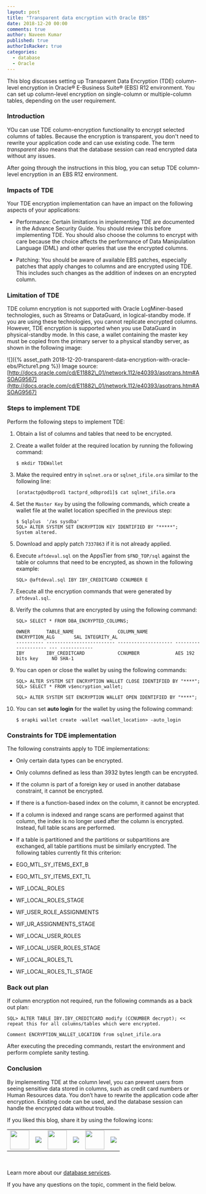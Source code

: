 ```yaml
---
layout: post
title: "Transparent data encryption with Oracle EBS"
date: 2018-12-20 00:00
comments: true
author: Naveen Kumar
published: true
authorIsRacker: true
categories:
  - database
  - Oracle
---
```


This blog discusses setting up Transparent Data Encryption (TDE) column-level
encryption in Oracle&reg; E-Business Suite&reg; (EBS) R12 environment. You can
set up column-level encryption on single-column or multiple-column tables,
depending on the user requirement.

<!-- more -->

### Introduction

YOu can use TDE column-encryption functionality to encrypt selected columns of
tables. Because the encryption is transparent, you don't need to rewrite your
application code and can use existing code. The term *transparent* also means
that the database session can read encrypted data without any issues.

After going through the instructions in this blog, you can setup TDE column-level
encryption in an EBS R12 environment.

### Impacts of TDE

Your TDE encryption implementation can have an impact on the following aspects
of your applications:

-	Performance: Certain limitations in implementing TDE are documented in the
Advance Security Guide. You should review this before implementing TDE.  You
should also choose the columns to encrypt with care because the choice affects
the performance of Data Manipulation Language (DML) and other queries that use
the encrypted columns.

-	Patching: You should be aware of available EBS patches, especially patches that
apply changes to columns and are encrypted using TDE. This includes such changes
as the addition of indexes on an encrypted column.

### Limitation of TDE

TDE column encryption is not supported with Oracle LogMiner-based technologies,
such as Streams or DataGuard, in logical-standby mode. If you are using these
technologies, you cannot replicate encrypted columns. However, TDE encryption
is supported when you use DataGuard in physical-standby mode. In this case, a
wallet containing the master key must be copied from the primary server to a
physical standby server, as shown in the following image:

![]({% asset_path 2018-12-20-transparent-data-encryption-with-oracle-ebs/Picture1.png %})
Image source: [http://docs.oracle.com/cd/E11882\_01/network.112/e40393/asotrans.htm#ASOAG9567](http://docs.oracle.com/cd/E11882\_01/network.112/e40393/asotrans.htm#ASOAG9567)


### Steps to implement TDE

Perform the following steps to implement TDE:

1.	Obtain a list of columns and tables that need to be encrypted.

2.	Create a wallet folder at the required location by running the following command:

        $ mkdir TDEWallet

3.	Make the required entry in `sqlnet.ora` or `sqlnet_ifile.ora` similar to the
   following line:

        [oratactp@odbprod1 tactprd_odbprod1]$ cat sqlnet_ifile.ora

4.	Set the `Master Key` by using the following commands, which create a wallet
   file at the wallet location specified in the previous step:

        $ Sqlplus  '/as sysdba'
        SQL> ALTER SYSTEM SET ENCRYPTION KEY IDENTIFIED BY "*****";
        System altered.

5.	Download and apply patch `7337863` if it is not already applied.

6.	Execute `aftdeval.sql` on the AppsTier from `$FND_TOP/sql` against the table
   or columns that need to be encrypted, as shown in the following example:

        SQL> @aftdeval.sql IBY IBY_CREDITCARD CCNUMBER E

7.	Execute all the encryption commands that were generated by `aftdeval.sql`.

8.	Verify the columns that are encrypted by using the following command:

        SQL> SELECT * FROM DBA_ENCRYPTED_COLUMNS;

        OWNER      TABLE_NAME                COLUMN_NAME          ENCRYPTION_ALG       SAL INTEGRITY_AL
        ---------- ------------------------- -------------------- -------------------- --- ------------
        IBY        IBY_CREDITCARD            CCNUMBER             AES 192 bits key     NO SHA-1

9.	You can open or close the wallet by using the following commands:

        SQL> ALTER SYSTEM SET ENCRYPTION WALLET CLOSE IDENTIFIED BY "****";
        SQL> SELECT * FROM v$encryption_wallet;

        SQL> ALTER SYSTEM SET ENCRYPTION WALLET OPEN IDENTIFIED BY "****";

10.	You can set **auto login** for the  wallet by using the following command:

        $ orapki wallet create -wallet <wallet_location> -auto_login

### Constraints for TDE implementation

The following constraints apply to TDE implementations:

-	Only certain data types can be encrypted.

-	Only columns defined as less than 3932 bytes length can be encrypted.

-	If the column is part of a foreign key or used in another database constraint,
   it cannot be encrypted.

-	If there is a function-based index on the column, it cannot be encrypted.

-	If a column is indexed and range scans are performed against that column,
   the index is no longer used after the column is encrypted. Instead, full table
   scans are performed.

-	If a table is partitioned and the partitions or subpartitions are exchanged,
   all table partitions must be similarly encrypted. The following tables
   currently fit this criterion:
   -	EGO\_MTL\_SY\_ITEMS\_EXT\_B
   -	EGO\_MTL\_SY\_ITEMS\_EXT\_TL
   -	WF\_LOCAL\_ROLES
   -	WF\_LOCAL\_ROLES\_STAGE
   -	WF\_USER\_ROLE\_ASSIGNMENTS
   -	WF\_UR\_ASSIGNMENTS\_STAGE
   -	WF\_LOCAL\_USER\_ROLES
   -	WF\_LOCAL\_USER\_ROLES\_STAGE
   -	WF\_LOCAL\_ROLES\_TL
   -	WF\_LOCAL\_ROLES\_TL\_STAGE

### Back out plan

If column encryption not required, run the following commands as a back out plan:

    SQL> ALTER TABLE IBY.IBY_CREDITCARD modify (CCNUMBER decrypt); << repeat this for all columns/tables which were encrypted.

    Comment ENCRYPTION_WALLET_LOCATION from sqlnet_ifile.ora

After executing the preceding commands, restart  the environment and perform
complete sanity testing.

### Conclusion

By implementing TDE at the column level, you can prevent users from seeing
sensitive data stored in columns, such as credit card numbers or Human Resources
data. You don’t have to rewrite the application code after encryption.
Existing code can be used, and the database session can handle the encrypted data
without trouble.


<table>
  <tr>If you liked this blog, share it by using the following icons:</tr>
  <tr>
   <td>
       <img src="{% asset_path line-tile.png %}" width=50 >
    </td>
    <td>
      <a href="https://twitter.com/home?status=https%3A//developer.rackspace.com/blog/transparent-data-encryption-with-oracle-ebs/">
        <img src="{% asset_path shareT.png %}">
      </a>
    </td>
    <td>
       <img src="{% asset_path line-tile.png %}" width=50 >
    </td>
    <td>
      <a href="https://www.facebook.com/sharer/sharer.php?u=https%3A//developer.rackspace.com/blog/transparent-data-encryption-with-oracle-ebs/">
        <img src="{% asset_path shareFB.png %}">
      </a>
    </td>
    <td>
       <img src="{% asset_path line-tile.png %}" width=50 >
    </td>
    <td>
      <a href="https://www.linkedin.com/shareArticle?mini=true&url=https%3A//developer.rackspace.com/blog/transparent-data-encryption-with-oracle-ebs&summary=&source=">
        <img src="{% asset_path shareL.png %}">
      </a>
    </td>
  </tr>
</table>

</br>

Learn more about our [database services](https://www.rackspace.com/dba-services).

If you have any questions on the topic, comment in the field below.
